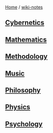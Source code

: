 [Home](https://mengxianbin.github.io) /
[wiki-notes](https://mengxianbin.github.io/wiki-notes/site)

## [Cybernetics](https://mengxianbin.github.io/wiki-notes/site/Cybernetics/)

## [Mathematics](https://mengxianbin.github.io/wiki-notes/site/Mathematics/)

## [Methodology](https://mengxianbin.github.io/wiki-notes/site/Methodology/)

## [Music](https://mengxianbin.github.io/wiki-notes/site/Music/)

## [Philosophy](https://mengxianbin.github.io/wiki-notes/site/Philosophy/)

## [Physics](https://mengxianbin.github.io/wiki-notes/site/Physics/)

## [Psychology](https://mengxianbin.github.io/wiki-notes/site/Psychology/)
